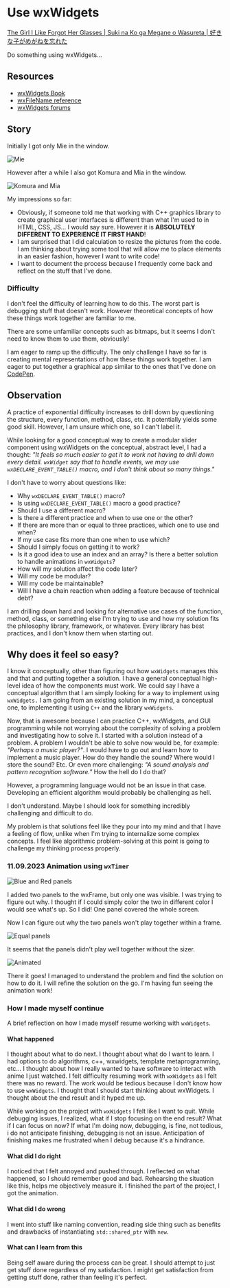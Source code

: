 # Use wxWidgets

[The Girl I Like Forgot Her Glasses | Suki na Ko ga Megane o Wasureta | 好きな子がめがねを忘れた](https://sukinako-ga-megane-wo-wasureta.fandom.com/wiki/Manga)

Do something using wxWidgets...

## Resources

- [wxWidgets Book](https://www.wxwidgets.org/docs/book/Cross-Platform%20GUI%20Programming%20with%20wxWidgets.pdf)
- [wxFileName reference](https://docs.wxwidgets.org/trunk/classwx_file_name.html)
- [wxWidgets forums](https://forums.wxwidgets.org/viewtopic.php?t=19583)

## Story

Initially I got only Mie in the window.

![Mie](docs/only_girl.png)

However after a while I also got Komura and Mia in the window.

![Komura and Mia](docs/girl_and_guy.png)

My impressions so far:

- Obviously, if someone told me that working with C++ graphics library to create graphical user interfaces is different than what I'm used to in HTML, CSS, JS... I would say sure. However it is **ABSOLUTELY DIFFERENT TO EXPERIENCE IT FIRST HAND**!
- I am surprised that I did calculation to resize the pictures from the code. I am thinking about trying some tool that will allow me to place elements in an easier fashion, however I want to write code!
- I want to document the process because I frequently come back and reflect on the stuff that I've done.

### Difficulty

I don't feel the difficulty of learning how to do this. The worst part is debugging stuff that doesn't work. However theoretical concepts of how these things work together are familiar to me.

There are some unfamiliar concepts such as bitmaps, but it seems I don't need to know them to use them, obviously!

I am eager to ramp up the difficulty. The only challenge I have so far is creating mental representations of how these things work together. I am eager to put together a graphical app similar to the ones that I've done on [CodePen](https://codepen.io/Flexos96/pen/NWELEgq).

## Observation

A practice of exponential difficulty increases to drill down by questioning the structure, every function, method, class, etc. It potentially yields some good skill. However, I am unsure which one, so I can't label it.

While looking for a good conceptual way to create a modular slider component using wxWidgets on the conceptual, abstract level, I had a thought: _"It feels so much easier to get it to work not having to drill down every detail. `wxWidget` say that to handle events, we may use `wxDECLARE_EVENT_TABLE()` macro, and I don't think about so many things."_

I don't have to worry about questions like:

- Why `wxDECLARE_EVENT_TABLE()` macro?
- Is using `wxDECLARE_EVENT_TABLE()` macro a good practice?
- Should I use a different macro?
- Is there a different practice and when to use one or the other?
- If there are more than or equal to three practices, which one to use and when?
- If my use case fits more than one when to use which?
- Should I simply focus on getting it to work?
- Is it a good idea to use an index and an array? Is there a better solution to handle animations in `wxWidgets`?
- How will my solution affect the code later?
- Will my code be modular?
- Will my code be maintainable?
- Will I have a chain reaction when adding a feature because of technical debt?

I am drilling down hard and looking for alternative use cases of the function, method, class, or something else I'm trying to use and how my solution fits the philosophy library, framework, or whatever. Every library has best practices, and I don't know them when starting out.

## Why does it feel so easy?

I know it conceptually, other than figuring out how `wxWidgets` manages this and that and putting together a solution. I have a general conceptual high-level idea of how the components must work. We could say I have a conceptual algorithm that I am simply looking for a way to implement using `wxWidgets.` I am going from an existing solution in my mind, a conceptual one, to implementing it using `C++` and the library `wxWidgets`.

Now, that is awesome because I can practice C++, wxWidgets, and GUI programming while not worrying about the complexity of solving a problem and investigating how to solve it. I started with a solution instead of a problem. A problem I wouldn't be able to solve now would be, for example: _"Perhaps a music player?"_. I would have to go out and learn how to implement a music player. How do they handle the sound? Where would I store the sound? Etc. Or even more challenging: _"A sound analysis and pattern recognition software."_ How the hell do I do that?

However, a programming language would not be an issue in that case. Developing an efficient algorithm would probably be challenging as hell.

I don't understand. Maybe I should look for something incredibly challenging and difficult to do.

My problem is that solutions feel like they pour into my mind and that I have a feeling of flow, unlike when I'm trying to internalize some complex concepts. I feel like algorithmic problem-solving at this point is going to challenge my thinking process properly.

### 11.09.2023 Animation using `wxTimer`

![Blue and Red panels](docs/panel_wont_show.png)

I added two panels to the wxFrame, but only one was visible. I was trying to figure out why. I thought if I could simply color the two in different color I would see what's up. So I did! One panel covered the whole screen.

Now I can figure out why the two panels won't play together within a frame.

![Equal panels](docs/equal_panels.png)

It seems that the panels didn't play well together without the sizer.

![Animated](docs/animated.gif)

There it goes! I managed to understand the problem and find the solution on how to do it. I will refine the solution on the go. I'm having fun seeing the animation work!

### How I made myself continue

A brief reflection on how I made myself resume working with `wxWidgets`.

#### What happened

I thought about what to do next. I thought about what do I want to learn. I had options to do algorithms, c++, wxwidgets, template metaprogramming, etc... I thought about how I really wanted to have software to interact with anime I just watched. I felt difficulty resuming work with `wxWidgets` as I felt there was no reward. The work would be tedious because I don't know how to use `wxWidgets`. I thought that I should start thinking about wxWidgets. I thought about the end result and it hyped me up.

While working on the project with `wxWidgets` I felt like I want to quit. While debugging issues, I realized, what if I stop focusing on the end result? What if I can focus on now? If what I'm doing now, debugging, is fine, not tedious, i do not anticipate finishing, debugging is not an issue. Anticipation of finishing makes me frustrated when I debug because it's a hindrance.

#### What did I do right

I noticed that I felt annoyed and pushed through. I reflected on what happened, so I should remember good and bad. Rehearsing the situation like this, helps me objectively measure it. I finished the part of the project, I got the animation.

#### What did I do wrong

I went into stuff like naming convention, reading side thing such as benefits and drawbacks of instantiating `std::shared_ptr` with `new`.

#### What can I learn from this

Being self aware during the process can be great. I should attempt to just get stuff done regardless of my satisfaction. I might get satisfaction from getting stuff done, rather than feeling it's perfect.
